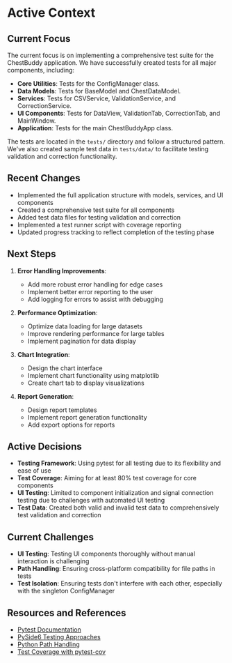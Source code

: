 # Active Context

## Current Focus
The current focus is on implementing a comprehensive test suite for the ChestBuddy application. We have successfully created tests for all major components, including:

- **Core Utilities**: Tests for the ConfigManager class.
- **Data Models**: Tests for BaseModel and ChestDataModel.
- **Services**: Tests for CSVService, ValidationService, and CorrectionService.
- **UI Components**: Tests for DataView, ValidationTab, CorrectionTab, and MainWindow.
- **Application**: Tests for the main ChestBuddyApp class.

The tests are located in the `tests/` directory and follow a structured pattern. We've also created sample test data in `tests/data/` to facilitate testing validation and correction functionality.

## Recent Changes
- Implemented the full application structure with models, services, and UI components
- Created a comprehensive test suite for all components
- Added test data files for testing validation and correction
- Implemented a test runner script with coverage reporting
- Updated progress tracking to reflect completion of the testing phase

## Next Steps
1. **Error Handling Improvements**:
   - Add more robust error handling for edge cases
   - Implement better error reporting to the user
   - Add logging for errors to assist with debugging

2. **Performance Optimization**:
   - Optimize data loading for large datasets
   - Improve rendering performance for large tables
   - Implement pagination for data display

3. **Chart Integration**:
   - Design the chart interface
   - Implement chart functionality using matplotlib
   - Create chart tab to display visualizations

4. **Report Generation**:
   - Design report templates
   - Implement report generation functionality
   - Add export options for reports

## Active Decisions
- **Testing Framework**: Using pytest for all testing due to its flexibility and ease of use
- **Test Coverage**: Aiming for at least 80% test coverage for core components
- **UI Testing**: Limited to component initialization and signal connection testing due to challenges with automated UI testing
- **Test Data**: Created both valid and invalid test data to comprehensively test validation and correction

## Current Challenges
- **UI Testing**: Testing UI components thoroughly without manual interaction is challenging
- **Path Handling**: Ensuring cross-platform compatibility for file paths in tests
- **Test Isolation**: Ensuring tests don't interfere with each other, especially with the singleton ConfigManager

## Resources and References
- [Pytest Documentation](https://docs.pytest.org/)
- [PySide6 Testing Approaches](https://doc.qt.io/qtforpython-6/tutorials/basictutorial/testing.html)
- [Python Path Handling](https://docs.python.org/3/library/pathlib.html)
- [Test Coverage with pytest-cov](https://pytest-cov.readthedocs.io/en/latest/) 
